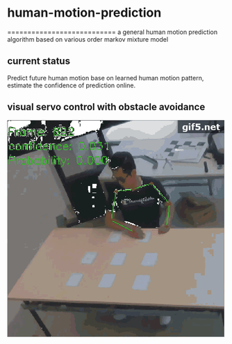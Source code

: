 # human-motion-prediction
===========================
a general human motion prediction algorithm based on various order markov mixture model

current status
----------------------------
Predict future human motion base on learned human motion pattern, estimate the confidence of prediction online.

visual servo control with obstacle avoidance
---------------------------------------------
![visual servo control with obstacle avoidanc](https://github.com/william-in-kit/human-motion-prediction/blob/master/prediction.gif)


